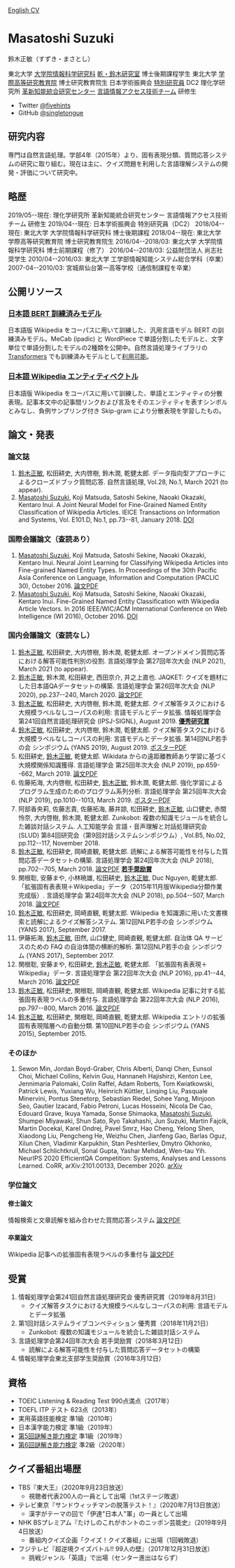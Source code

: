 [English CV](./english_cv.html)

# Masatoshi Suzuki

鈴木正敏（すずき・まさとし）

東北大学 [大学院情報科学研究科](https://www.is.tohoku.ac.jp/) [乾・鈴木研究室](https://www.nlp.ecei.tohoku.ac.jp/) 博士後期課程学生
東北大学 [学際高等研究教育院](http://www.iiare.tohoku.ac.jp/) 博士研究教育院生
日本学術振興会 [特別研究員](https://www.jsps.go.jp/j-pd/index.html) DC2
理化学研究所 [革新知能統合研究センター](https://www.riken.jp/research/labs/aip/) [言語情報アクセス技術チーム](https://www.riken.jp/research/labs/aip/goalorient_tech/lang_inf_access_tech/index.html) 研修生

- Twitter [@fivehints](https://twitter.com/fivehints)
- GitHub [@singletongue](https://github.com/singletongue/)

## 研究内容

専門は自然言語処理。学部4年（2015年）より、固有表現分類、質問応答システムの研究に取り組む。現在は主に、クイズ問題を利用した言語理解システムの開発・評価について研究中。

## 略歴

2019/05--現在: 理化学研究所 革新知能統合研究センター 言語情報アクセス技術チーム 研修生
2019/04--現在: 日本学術振興会 特別研究員（DC2）
2018/04--現在: 東北大学 大学院情報科学研究科 博士後期課程
2018/04--現在: 東北大学 学際高等研究教育院 博士研究教育院生
2016/04--2018/03: 東北大学 大学院情報科学研究科 博士前期課程（修了）
2016/04--2018/03: 公益財団法人 尚志社 奨学生
2010/04--2016/03: 東北大学 工学部情報知能システム総合学科（卒業）
2007-04--2010/03: 宮城県仙台第一高等学校（通信制課程を卒業）

## 公開リソース

### [日本語 BERT 訓練済みモデル](https://github.com/cl-tohoku/bert-japanese)

日本語版 Wikipedia をコーパスに用いて訓練した、汎用言語モデル BERT の訓練済みモデル。MeCab (ipadic) と WordPiece で単語分割したモデルと、文字単位で単語分割したモデルの2種類を公開中。自然言語処理ライブラリの [Transformers](https://github.com/huggingface/transformers) でも訓練済みモデルとして[利用可能](https://huggingface.co/transformers/pretrained_models.html)。

### [日本語 Wikipedia エンティティベクトル](https://github.com/singletongue/WikiEntVec)

日本語版 Wikipedia をコーパスに用いて訓練した、単語とエンティティの分散表現。記事本文中の記事間リンクおよび言及をそのエンティティを表すシンボルとみなし、負例サンプリング付き Skip-gram により分散表現を学習したもの。

## 論文・発表

### 論文誌

1. <u>鈴木正敏</u>, 松田耕史, 大内啓樹, 鈴木潤, 乾健太郎. データ指向型アプローチによるクローズドブック質問応答. 自然言語処理, Vol.28, No.1, March 2021 (to appear).
1. <u>Masatoshi Suzuki</u>, Koji Matsuda, Satoshi Sekine, Naoaki Okazaki, Kentaro Inui. A Joint Neural Model for Fine-Grained Named Entity Classification of Wikipedia Articles. IEICE Transactions on Information and Systems, Vol. E101.D, No.1, pp.73--81, January 2018. [DOI](https://doi.org/10.1587/transinf.2017SWP0005)

### 国際会議論文（査読あり）

1. <u>Masatoshi Suzuki</u>, Koji Matsuda, Satoshi Sekine, Naoaki Okazaki, Kentaro Inui. Neural Joint Learning for Classifying Wikipedia Articles into Fine-grained Named Entity Types. In Proceedings of the 30th Pacific Asia Conference on Language, Information and Computation (PACLIC 30), October 2016. [論文PDF](https://www.aclweb.org/anthology/Y/Y16/Y16-3027.pdf)
1. <u>Masatoshi Suzuki</u>, Koji Matsuda, Satoshi Sekine, Naoaki Okazaki, Kentaro Inui. Fine-Grained Named Entity Classification with Wikipedia Article Vectors. In 2016 IEEE/WIC/ACM International Conference on Web Intelligence (WI 2016), October 2016. [DOI](https://doi.org/10.1109/WI.2016.0080)

### 国内会議論文（査読なし）

1. <u>鈴木正敏</u>, 松田耕史, 大内啓樹, 鈴木潤, 乾健太郎. オープンドメイン質問応答における解答可能性判別の役割. 言語処理学会 第27回年次大会 (NLP 2021), March 2021 (to appear).
1. <u>鈴木正敏</u>, 鈴木潤, 松田耕史, 西田京介, 井之上直也. JAQKET: クイズを題材にした日本語QAデータセットの構築. 言語処理学会 第26回年次大会 (NLP 2020), pp.237--240, March 2020. [論文PDF](https://www.anlp.jp/proceedings/annual_meeting/2020/pdf_dir/P2-24.pdf)
1. <u>鈴木正敏</u>, 松田耕史, 大内啓樹, 鈴木潤, 乾健太郎. クイズ解答タスクにおける大規模ラベルなしコーパスの利用: 言語モデルとデータ拡張. 情報処理学会 第241回自然言語処理研究会 (IPSJ-SIGNL), August 2019. <u>**優秀研究賞**</u>
1. <u>鈴木正敏</u>, 松田耕史, 大内啓樹, 鈴木潤, 乾健太郎. クイズ解答タスクにおける大規模ラベルなしコーパスの利用: 言語モデルとデータ拡張. 第14回NLP若手の会 シンポジウム (YANS 2019), August 2019. [ポスターPDF](https://drive.google.com/open?id=1VMHfRDImNnva9yAk4c1QtgQDAfhznaMw)
1. 松田耕史, <u>鈴木正敏</u>, 乾健太郎. Wikidata からの遠距離教師あり学習に基づく大規模関係知識獲得. 言語処理学会 第25回年次大会 (NLP 2019), pp.659--662, March 2019. [論文PDF](http://anlp.jp/proceedings/annual_meeting/2019/pdf_dir/P3-38.pdf)
1. 佐藤拓海, 大内啓樹, 松田耕史, <u>鈴木正敏</u>, 鈴木潤, 乾健太郎. 強化学習によるプログラム⽣成のためのプログラム系列分析. 言語処理学会 第25回年次大会 (NLP 2019), pp.1010--1013, March 2019. [ポスターPDF](http://anlp.jp/proceedings/annual_meeting/2019/pdf_dir/E5-2.pdf)
1. 阿部香央莉, 佐藤志貴, 佐藤拓海, 藤井諒, 松田耕史, <u>鈴木正敏</u>, 山口健史, 赤間怜奈, 大内啓樹, 鈴木潤, 乾健太郎. Zunkobot: 複数の知識モジュールを統合した雑談対話システム. 人工知能学会 言語・音声理解と対話処理研究会 (SLUD) 第84回研究会（第9回対話システムシンポジウム）, Vol.B5, No.02, pp.112--117, November 2018.
1. <u>鈴木正敏</u>, 松田耕史, 岡崎直観, 乾健太郎. 読解による解答可能性を付与した質問応答データセットの構築. 言語処理学会 第24回年次大会 (NLP 2018), pp.702--705, March 2018. [論文PDF](http://anlp.jp/proceedings/annual_meeting/2018/pdf_dir/C4-5.pdf) <u>**若手奨励賞**</u>
1. 関根聡, 安藤まや, 小林暁雄, 松田耕史, <u>鈴木正敏</u>, Duc Nguyen, 乾健太郎. 「拡張固有表表現＋Wikipedia」データ（2015年11月版Wikipedia分類作業完成版）. 言語処理学会 第24回年次大会 (NLP 2018), pp.504--507, March 2018. [論文PDF](http://anlp.jp/proceedings/annual_meeting/2018/pdf_dir/P4-5.pdf)
1. <u>鈴木正敏</u>, 松田耕史, 岡崎直観, 乾健太郎. Wikipedia を知識源に用いた文書検索と読解によるクイズ解答システム. 第12回NLP若手の会 シンポジウム (YANS 2017), September 2017.
1. 伊藤拓海, <u>鈴木正敏</u>, 田然, 山口健史, 岡崎直観, 乾健太郎. 自治体 QA サービスのための FAQ の自治体間の横断的解析. 第12回NLP若手の会 シンポジウム (YANS 2017), September 2017.
1. 関根聡, 安藤まや, 松田耕史, <u>鈴木正敏</u>, 乾健太郎. 「拡張固有表表現＋Wikipedia」データ. 言語処理学会 第22回年次大会 (NLP 2016), pp.41--44, March 2016. [論文PDF](http://www.anlp.jp/proceedings/annual_meeting/2016/pdf_dir/P2-4.pdf)
1. <u>鈴木正敏</u>, 松田耕史, 関根聡, 岡崎直観, 乾健太郎. Wikipedia 記事に対する拡張固有表現ラベルの多重付与. 言語処理学会 第22回年次大会 (NLP 2016), pp.797--800, March 2016. [論文PDF](http://www.anlp.jp/proceedings/annual_meeting/2016/pdf_dir/A5-2.pdf)
1. <u>鈴木正敏</u>, 松田耕史, 関根聡, 岡崎直観, 乾健太郎. Wikipedia エントリの拡張固有表現階層への自動分類. 第10回NLP若手の会 シンポジウム (YANS 2015), September 2015.

### そのほか

1. Sewon Min, Jordan Boyd-Graber, Chris Alberti, Danqi Chen, Eunsol Choi, Michael Collins, Kelvin Guu, Hannaneh Hajishirzi, Kenton Lee, Jennimaria Palomaki, Colin Raffel, Adam Roberts, Tom Kwiatkowski, Patrick Lewis, Yuxiang Wu, Heinrich Küttler, Linqing Liu, Pasquale Minervini, Pontus Stenetorp, Sebastian Riedel, Sohee Yang, Minjoon Seo, Gautier Izacard, Fabio Petroni, Lucas Hosseini, Nicola De Cao, Edouard Grave, Ikuya Yamada, Sonse Shimaoka, <u>Masatoshi Suzuki</u>, Shumpei Miyawaki, Shun Sato, Ryo Takahashi, Jun Suzuki, Martin Fajcik, Martin Docekal, Karel Ondrej, Pavel Smrz, Hao Cheng, Yelong Shen, Xiaodong Liu, Pengcheng He, Weizhu Chen, Jianfeng Gao, Barlas Oguz, Xilun Chen, Vladimir Karpukhin, Stan Peshterliev, Dmytro Okhonko, Michael Schlichtkrull, Sonal Gupta, Yashar Mehdad, Wen-tau Yih. NeurIPS 2020 EfficientQA Competition: Systems, Analyses and Lessons Learned. CoRR, arXiv:2101.00133, December 2020. [arXiv](https://arxiv.org/abs/2101.00133)

### 学位論文

#### 修士論文

情報検索と文章読解を組み合わせた質問応答システム [論文PDF](http://www.cl.ecei.tohoku.ac.jp/publications/2018/master_thesis_m-suzuki.pdf)

#### 卒業論文

Wikipedia 記事への拡張固有表現ラベルの多重付与 [論文PDF](http://www.cl.ecei.tohoku.ac.jp/publications/2016/msuzuki_bthesis.pdf)

## 受賞

1. 情報処理学会第241回自然言語処理研究会 優秀研究賞（2019年8月31日）
    - クイズ解答タスクにおける大規模ラベルなしコーパスの利用: 言語モデルとデータ拡張
1. 第1回対話システムライブコンペティション 優秀賞（2018年11月21日）
    - Zunkobot: 複数の知識モジュールを統合した雑談対話システム
1. 言語処理学会第24回年次大会 若手奨励賞（2018年3月12日）
    - 読解による解答可能性を付与した質問応答データセットの構築
1. 情報処理学会東北支部学生奨励賞（2016年3月12日）

## 資格

- TOEIC Listening & Reading Test 990点満点（2017年）
- TOEFL ITP テスト 623点（2013年）
- 実用英語技能検定 準1級（2010年）
- 日本漢字能力検定 準1級（2019年）
- [第5回謎解き能力検定](https://www.nazoken.com/result/index.html) 準1級（2019年）
- [第6回謎解き能力検定](https://www.nazoken.com/result/index.html) 準2級（2020年）

## クイズ番組出場歴

- TBS『東大王』（2020年9月23日放送）
    - 視聴者代表200人の一員として出場（1stステージ敗退）
- テレビ東京『サンドウィッチマンの脱落テスト！』（2020年7月13日放送）
    - 漢字がテーマの回で「伊達"日本人"軍」の一員として出場
- NHK BSプレミアム『たけしのこれがホントのニッポン芸能史』（2019年9月4日放送）
    - 番組内クイズ企画「クイズ！クイズ番組」に出場（1回戦敗退）
- フジテレビ『超逆境クイズバトル!! 99人の壁』（2017年12月31日放送）
    - 挑戦ジャンル「英語」で出場（センター進出はならず）
